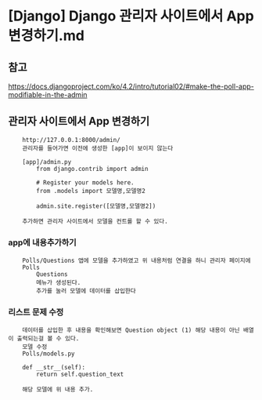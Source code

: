 # [Django] Django 관리자 사이트에서 App 변경하기.md

## 참고
<https://docs.djangoproject.com/ko/4.2/intro/tutorial02/#make-the-poll-app-modifiable-in-the-admin>

## 관리자 사이트에서 App 변경하기
```
    http://127.0.0.1:8000/admin/
    관리자를 들어가면 이전에 생성한 [app]이 보이지 않는다 

    [app]/admin.py
        from django.contrib import admin

        # Register your models here.
        from .models import 모델명,모델명2

        admin.site.register([모델명,모델명2])        

    추가하면 관리자 사이트에서 모델을 컨트롤 할 수 있다.
```

### app에 내용추가하기
```
    Polls/Questions 앱에 모델을 추가하였고 위 내용처럼 연결을 하니 관리자 페이지에
    Polls
        Questions
        메뉴가 생성된다.
        추가를 눌러 모델에 데이터를 삽입한다        
```
### 리스트 문제 수정
```
    데이터를 삽입한 후 내용을 확인해보면 Question object (1) 해당 내용이 아닌 배열이 출력되는걸 볼 수 있다.
    모델 수정
    Polls/models.py
    
    def __str__(self):
        return self.question_text

    해당 모델에 위 내용 추가.
```
